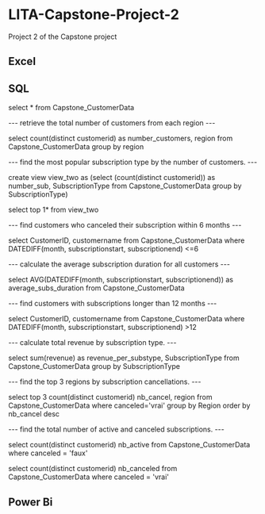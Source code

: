 # LITA-Capstone-Project-2
Project 2 of the Capstone project

## Excel



## SQL

 select * from Capstone_CustomerData

 --- retrieve the total number of customers from each region ---

 select count(distinct customerid) as number_customers, region
 from Capstone_CustomerData
 group by region

 --- find the most popular subscription type by the number of customers. ---
 
 create view view_two as
 (select (count(distinct customerid)) as number_sub, SubscriptionType
 from Capstone_CustomerData
 group by SubscriptionType)

  select top 1* from view_two

 --- find customers who canceled their subscription within 6 months  ---

select CustomerID, customername
 from Capstone_CustomerData
 where DATEDIFF(month, subscriptionstart, subscriptionend) <=6
 

--- calculate the average subscription duration for all customers ---

select AVG(DATEDIFF(month, subscriptionstart, subscriptionend))
as average_subs_duration
from Capstone_CustomerData

--- find customers with subscriptions longer than 12 months ---

select CustomerID, customername
 from Capstone_CustomerData
 where DATEDIFF(month, subscriptionstart, subscriptionend) >12

 --- calculate total revenue by subscription type. ---

 select sum(revenue) as revenue_per_substype, SubscriptionType
 from Capstone_CustomerData
 group by SubscriptionType

 --- find the top 3 regions by subscription cancellations. ---

 select top 3 count(distinct customerid) nb_cancel, region
 from Capstone_CustomerData
 where canceled='vrai'
 group by Region
 order by nb_cancel desc

 --- find the total number of active and canceled subscriptions. ---

 select count(distinct customerid) nb_active
 from Capstone_CustomerData
 where canceled = 'faux'

 select count(distinct customerid) nb_canceled
 from Capstone_CustomerData
 where canceled = 'vrai'

## Power Bi
